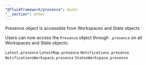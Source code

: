 ```yaml
---
"@fluidframework/presence": minor
"__section": other
---
```

Presence object is accessible from Workspaces and State objects

Users can now access the `Presence` object through `.presence` on all Workspaces and State objects:

`Latest.presence`
`LatestMap.presence`
`Notifications.presence`
`NotificationsWorkspace.presence`
`StatesWorkspace.presence`
